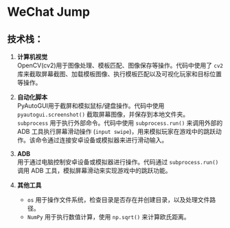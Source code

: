 # WeChat Jump

## 技术栈：
1. **计算机视觉**  
   OpenCV(cv2)用于图像处理、模板匹配、图像保存等操作。代码中使用了 `cv2` 库来截取屏幕截图、加载模板图像、执行模板匹配以及可视化玩家和目标位置等操作。

2. **自动化脚本**  
   PyAutoGUI用于截屏和模拟鼠标/键盘操作。代码中使用 `pyautogui.screenshot()` 截取屏幕图像，并保存到本地文件夹。  
   `subprocess` 用于执行外部命令。代码中使用 `subprocess.run()` 来调用外部的 ADB 工具执行屏幕滑动操作 (`input swipe`)，用来模拟玩家在游戏中的跳跃动作。该命令通过连接安卓设备或模拟器来进行滑动输入。

3. **ADB**  
   用于通过电脑控制安卓设备或模拟器进行操作。代码通过 `subprocess.run()` 调用 ADB 工具，模拟屏幕滑动来实现游戏中的跳跃功能。

4. **其他工具**  
   - `os` 用于操作文件系统，检查目录是否存在并创建目录，以及处理文件路径。  
   - `NumPy` 用于执行数值计算，使用 `np.sqrt()` 来计算欧氏距离。
